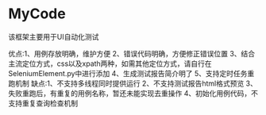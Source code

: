 # MyCode

该框架主要用于UI自动化测试

优点:1、用例存放明确，维护方便
    2、错误代码明确，方便修正错误位置
    3、结合主流定位方式，css以及xpath两种，如需其他定位方式，请自行在SeleniumElement.py中进行添加
    4、生成测试报告简介明了
    5、支持定时任务重跑机制
缺点:1、不支持多线程同时提供运行
    2、不支持测试报告html格式预览
    3、失败重跑后，有重复的用例名称，暂还未能实现去重操作
    4、初始化用例代码，不支持重复查询检查机制
